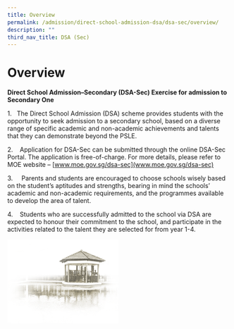 ```yaml
---
title: Overview
permalink: /admission/direct-school-admission-dsa/dsa-sec/overview/
description: ""
third_nav_title: DSA (Sec)
---
```

# **Overview**

**Direct School Admission–Secondary (DSA-Sec) Exercise for admission to Secondary One**

1.&nbsp; &nbsp;The Direct School Admission (DSA) scheme provides students with the opportunity to seek admission to a secondary school, based on a diverse range of specific academic and non-academic achievements and talents that they can demonstrate beyond the PSLE.

2.&nbsp; &nbsp; Application for DSA-Sec can be submitted through the online DSA-Sec Portal. The application is free-of-charge. For more details, please refer to MOE website –&nbsp;[www.moe.gov.sg/dsa-sec](www.moe.gov.sg/dsa-sec)

3.&nbsp; &nbsp; &nbsp;Parents and students are encouraged to choose schools wisely based on the student’s aptitudes and strengths, bearing in mind the schools’ academic and non-academic requirements, and the programmes available to develop the area of talent.

4.&nbsp; &nbsp; Students who are successfully admitted to the school via DSA are expected to honour their commitment to the school, and participate in the&nbsp; activities related to the talent they are selected for from year 1-4.




<img src="/images/pavilion.png" style="width:50%">
